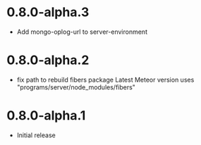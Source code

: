 # 0.8.0-alpha.3

- Add mongo-oplog-url to server-environment

# 0.8.0-alpha.2

- fix path to rebuild fibers package
  Latest Meteor version uses "programs/server/node_modules/fibers"

# 0.8.0-alpha.1

- Initial release
